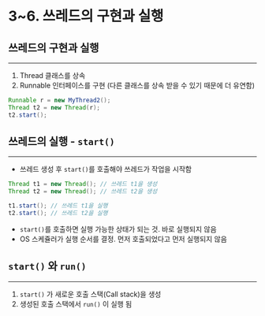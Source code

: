 # 3~6. 쓰레드의 구현과 실행

## 쓰레드의 구현과 실행

---

1. Thread 클래스를 상속
2. Runnable 인터페이스를 구현 (다른 클래스를 상속 받을 수 있기 때문에 더 유연함)

```java
Runnable r = new MyThread2();
Thread t2 = new Thread(r);
t2.start();
```

## 쓰레드의 실행 - `start()`

---

- 쓰레드 생성 후 `start()`를 호출해야 쓰레드가 작업을 시작함

```java
Thread t1 = new Thread(); // 쓰레드 t1을 생성
Thread t2 = new Thread(); // 쓰레드 t2을 생성

t1.start(); // 쓰레드 t1을 실행
t2.start(); // 쓰레드 t2을 실행
```

- `start()`를 호출하면 실행 가능한 상태가 되는 것. 바로 실행되지 않음
- OS 스케쥴러가 실행 순서를 결정. 먼저 호출되었다고 먼저 실행되지 않음

## `start()` 와 `run()`

---

1. `start()` 가 새로운 호출 스택(Call stack)을 생성
2. 생성된 호출 스택에서 `run()` 이 실행 됨
